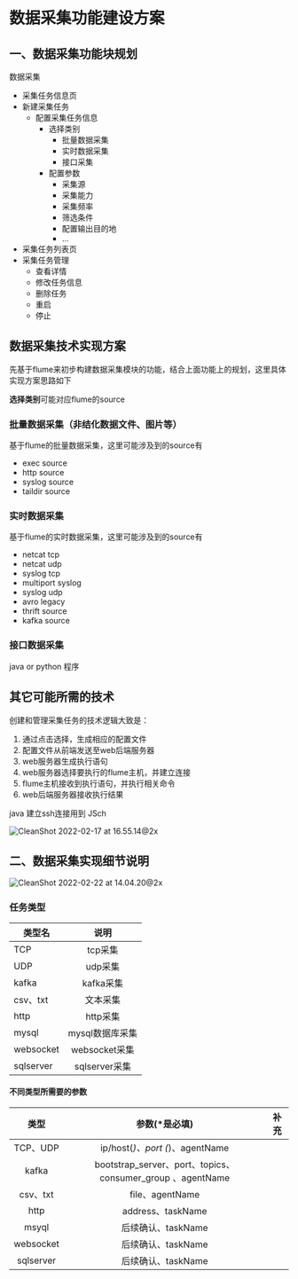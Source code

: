 # 数据采集功能建设方案

## 一、数据采集功能块规划

数据采集

* 采集任务信息页
* 新建采集任务
  * 配置采集任务信息
    * 选择类别
      * 批量数据采集
      * 实时数据采集
      * 接口采集
    * 配置参数
      * 采集源
      * 采集能力
      * 采集频率
      * 筛选条件
      * 配置输出目的地
      * ...
* 采集任务列表页
* 采集任务管理
  * 查看详情
  * 修改任务信息
  * 删除任务
  * 重启
  * 停止

## 数据采集技术实现方案

先基于flume来初步构建数据采集模块的功能，结合上面功能上的规划，这里具体实现方案思路如下

**选择类别**可能对应flume的source

### 批量数据采集（非结化数据文件、图片等）

基于flume的批量数据采集，这里可能涉及到的source有

* exec source
* http source
* syslog source
* taildir source

### 实时数据采集

基于flume的实时数据采集，这里可能涉及到的source有

* netcat tcp 
* netcat udp 
* syslog tcp 
* multiport syslog
* syslog udp 
* avro legacy 
* thrift source
* kafka source 

### 接口数据采集

java or python 程序



## 其它可能所需的技术

创建和管理采集任务的技术逻辑大致是：

1. 通过点击选择，生成相应的配置文件
2. 配置文件从前端发送至web后端服务器
3. web服务器生成执行语句
4. web服务器选择要执行的flume主机，并建立连接
5. flume主机接收到执行语句，并执行相关命令
6. web后端服务器接收执行结果

java 建立ssh连接用到 JSch



![CleanShot 2022-02-17 at 16.55.14@2x](http://img.wqkenqing.ren/typora_img/CleanShot%202022-02-17%20at%2016.55.14@2x.png)

## 二、数据采集实现细节说明

![CleanShot 2022-02-22 at 14.04.20@2x](http://img.wqkenqing.ren/typora_img/CleanShot%202022-02-22%20at%2014.04.20@2x.png)

### **任务类型** 

| 类型名    |      说明       |
| --------- | :-------------: |
| TCP       |     tcp采集     |
| UDP       |     udp采集     |
| kafka     |    kafka采集    |
| csv、txt  |    文本采集     |
| http      |    http采集     |
| mysql     | mysql数据库采集 |
| websocket |  websocket采集  |
| sqlserver |  sqlserver采集  |



#### 不同类型所需要的参数

|   类型    |                       参数(*是必填)                        | 补充 |
| :-------: | :--------------------------------------------------------: | ---- |
| TCP、UDP  |              ip/host(*)、port (*)、agentName               |      |
|   kafka   | bootstrap_server、port、topics、consumer_group 、agentName |      |
| csv、txt  |                      file、agentName                       |      |
|   http    |                     address、taskName                      |      |
|   msyql   |                     后续确认、taskName                     |      |
| websocket |                     后续确认、taskName                     |      |
| sqlserver |                     后续确认、taskName                     |      |




